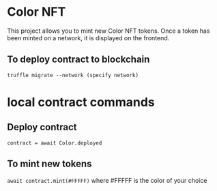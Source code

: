 # Color NFT
This project allows you to mint new Color NFT tokens. Once a token has been minted on a network, it is displayed on the frontend. 

## To deploy contract to blockchain
`truffle migrate --network (specify network)`

# local contract commands
## Deploy contract
`contract = await Color.deployed`

## To mint new tokens
`await contract.mint(#FFFFF)` where #FFFFF is the color of your choice

